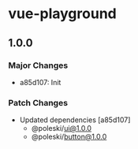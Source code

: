 # vue-playground

## 1.0.0

### Major Changes

- a85d107: Init

### Patch Changes

- Updated dependencies [a85d107]
  - @poleski/ui@1.0.0
  - @poleski/button@1.0.0
